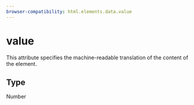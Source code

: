 ```yaml
---
browser-compatibility: html.elements.data.value
---
```


# value

This attribute specifies the machine-readable translation of the content of the element.

## Type

Number
